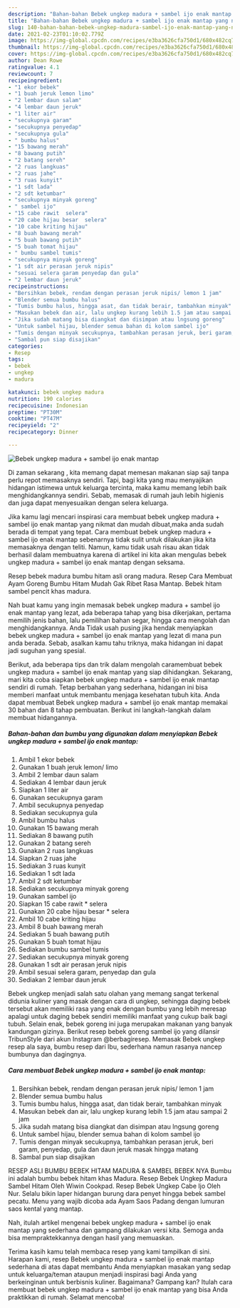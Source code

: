 ```yaml
---
description: "Bahan-bahan Bebek ungkep madura + sambel ijo enak mantap yang nikmat Untuk Jualan"
title: "Bahan-bahan Bebek ungkep madura + sambel ijo enak mantap yang nikmat Untuk Jualan"
slug: 140-bahan-bahan-bebek-ungkep-madura-sambel-ijo-enak-mantap-yang-nikmat-untuk-jualan
date: 2021-02-23T01:10:02.779Z
image: https://img-global.cpcdn.com/recipes/e3ba3626cfa750d1/680x482cq70/bebek-ungkep-madura-sambel-ijo-enak-mantap-foto-resep-utama.jpg
thumbnail: https://img-global.cpcdn.com/recipes/e3ba3626cfa750d1/680x482cq70/bebek-ungkep-madura-sambel-ijo-enak-mantap-foto-resep-utama.jpg
cover: https://img-global.cpcdn.com/recipes/e3ba3626cfa750d1/680x482cq70/bebek-ungkep-madura-sambel-ijo-enak-mantap-foto-resep-utama.jpg
author: Dean Rowe
ratingvalue: 4.1
reviewcount: 7
recipeingredient:
- "1 ekor bebek"
- "1 buah jeruk lemon limo"
- "2 lembar daun salam"
- "4 lembar daun jeruk"
- "1 liter air"
- "secukupnya garam"
- "secukupnya penyedap"
- "secukupnya gula"
- " bumbu halus"
- "15 bawang merah"
- "8 bawang putih"
- "2 batang sereh"
- "2 ruas langkuas"
- "2 ruas jahe"
- "3 ruas kunyit"
- "1 sdt lada"
- "2 sdt ketumbar"
- "secukupnya minyak goreng"
- " sambel ijo"
- "15 cabe rawit  selera"
- "20 cabe hijau besar  selera"
- "10 cabe kriting hijau"
- "8 buah bawang merah"
- "5 buah bawang putih"
- "5 buah tomat hijau"
- " bumbu sambel tumis"
- "secukupnya minyak goreng"
- "1 sdt air perasan jeruk nipis"
- "sesuai selera garam penyedap dan gula"
- "2 lembar daun jeruk"
recipeinstructions:
- "Bersihkan bebek, rendam dengan perasan jeruk nipis/ lemon 1 jam"
- "Blender semua bumbu halus"
- "Tumis bumbu halus, hingga asat, dan tidak berair, tambahkan minyak"
- "Masukan bebek dan air, lalu ungkep kurang lebih 1.5 jam atau sampai 2 jam"
- "Jika sudah matang bisa diangkat dan disimpan atau lngsung goreng"
- "Untuk sambel hijau, blender semua bahan di kolom sambel ijo"
- "Tumis dengan minyak secukupnya, tambahkan perasan jeruk, beri garam, penyedap, gula dan daun jeruk masak hingga matang"
- "Sambal pun siap disajikan"
categories:
- Resep
tags:
- bebek
- ungkep
- madura

katakunci: bebek ungkep madura 
nutrition: 190 calories
recipecuisine: Indonesian
preptime: "PT30M"
cooktime: "PT47M"
recipeyield: "2"
recipecategory: Dinner

---
```



![Bebek ungkep madura + sambel ijo enak mantap](https://img-global.cpcdn.com/recipes/e3ba3626cfa750d1/680x482cq70/bebek-ungkep-madura-sambel-ijo-enak-mantap-foto-resep-utama.jpg)

Di zaman  sekarang , kita memang dapat memesan makanan siap saji tanpa perlu repot memasaknya sendiri. Tapi, bagi kita yang mau menyajikan hidangan istimewa untuk keluarga tercinta, maka kamu memang lebih baik menghidangkannya sendiri. Sebab, memasak di rumah jauh lebih higienis dan juga dapat menyesuaikan dengan selera keluarga.

Jika kamu lagi mencari inspirasi cara membuat bebek ungkep madura + sambel ijo enak mantap yang nikmat dan mudah dibuat,maka anda sudah berada di tempat yang tepat. Cara membuat bebek ungkep madura + sambel ijo enak mantap  sebenarnya tidak sulit untuk dilakukan jika kita memasaknya dengan teliti. Namun, kamu tidak usah risau akan tidak berhasil dalam membuatnya 
karena di artikel ini kita akan mengulas bebek ungkep madura + sambel ijo enak mantap dengan seksama.  

Resep bebek madura bumbu hitam asli orang madura. Resep Cara Membuat Ayam Goreng Bumbu Hitam Mudah Gak Ribet Rasa Mantap. Bebek hitam sambel pencit khas madura.

Nah buat kamu yang ingin memasak bebek ungkep madura + sambel ijo enak mantap yang lezat, ada beberapa tahap yang bisa dikerjakan, pertama memilih jenis bahan, lalu pemilihan bahan segar, hingga cara mengolah dan menghidangkannya. Anda Tidak usah pusing jika hendak menyiapkan bebek ungkep madura + sambel ijo enak mantap yang lezat di mana pun anda berada. Sebab, asalkan kamu  tahu triknya, maka hidangan ini dapat jadi suguhan yang spesial.

Berikut, ada beberapa tips dan trik dalam mengolah caramembuat bebek ungkep madura + sambel ijo enak mantap yang siap dihidangkan. Sekarang, mari kita coba siapkan bebek ungkep madura + sambel ijo enak mantap sendiri di rumah. Tetap berbahan yang sederhana, hidangan ini bisa memberi manfaat untuk membantu menjaga kesehatan tubuh kita. Anda dapat membuat Bebek ungkep madura + sambel ijo enak mantap memakai 30 bahan dan 8 tahap pembuatan. Berikut ini langkah-langkah dalam membuat hidangannya.

<!--inarticleads1-->

##### Bahan-bahan dan bumbu yang digunakan dalam menyiapkan Bebek ungkep madura + sambel ijo enak mantap:

1. Ambil 1 ekor bebek
1. Gunakan 1 buah jeruk lemon/ limo
1. Ambil 2 lembar daun salam
1. Sediakan 4 lembar daun jeruk
1. Siapkan 1 liter air
1. Gunakan secukupnya garam
1. Ambil secukupnya penyedap
1. Sediakan secukupnya gula
1. Ambil  bumbu halus
1. Gunakan 15 bawang merah
1. Sediakan 8 bawang putih
1. Gunakan 2 batang sereh
1. Gunakan 2 ruas langkuas
1. Siapkan 2 ruas jahe
1. Sediakan 3 ruas kunyit
1. Sediakan 1 sdt lada
1. Ambil 2 sdt ketumbar
1. Sediakan secukupnya minyak goreng
1. Gunakan  sambel ijo
1. Siapkan 15 cabe rawit * selera
1. Gunakan 20 cabe hijau besar * selera
1. Ambil 10 cabe kriting hijau
1. Ambil 8 buah bawang merah
1. Sediakan 5 buah bawang putih
1. Gunakan 5 buah tomat hijau
1. Sediakan  bumbu sambel tumis
1. Sediakan secukupnya minyak goreng
1. Gunakan 1 sdt air perasan jeruk nipis
1. Ambil sesuai selera garam, penyedap dan gula
1. Sediakan 2 lembar daun jeruk


Bebek ungkep menjadi salah satu olahan yang memang sangat terkenal didunia kuliner yang masak dengan cara di ungkep, sehingga daging bebek tersebut akan memiliki rasa yang enak dengan bumbu yang lebih meresap apalagi untuk daging bebek sendiri memiliki manfaat yang cukup baik bagi tubuh. Selain enak, bebek goreng ini juga merupakan makanan yang banyak kandungan gizinya. Berikut resep bebek goreng sambel ijo yang dilansir TribunStyle dari akun Instagram @berbagiresep. Memasak Bebek ungkep resep ala saya, bumbu resep dari Ibu, sederhana namun rasanya nancep bumbunya dan dagingnya. 

<!--inarticleads2-->

##### Cara membuat Bebek ungkep madura + sambel ijo enak mantap:

1. Bersihkan bebek, rendam dengan perasan jeruk nipis/ lemon 1 jam
1. Blender semua bumbu halus
1. Tumis bumbu halus, hingga asat, dan tidak berair, tambahkan minyak
1. Masukan bebek dan air, lalu ungkep kurang lebih 1.5 jam atau sampai 2 jam
1. Jika sudah matang bisa diangkat dan disimpan atau lngsung goreng
1. Untuk sambel hijau, blender semua bahan di kolom sambel ijo
1. Tumis dengan minyak secukupnya, tambahkan perasan jeruk, beri garam, penyedap, gula dan daun jeruk masak hingga matang
1. Sambal pun siap disajikan


RESEP ASLI BUMBU BEBEK HITAM MADURA &amp; SAMBEL BEBEK NYA Bumbu ini adalah bumbu bebek hitam khas Madura. Resep Bebek Ungkep Madura Sambel Hitam Oleh Wiwin Cookpad. Resep Bebek Ungkep Cabe Ijo Oleh Nur. Selalu bikin laper hidangan burung dara penyet hingga bebek sambel pecatu. Menu yang wajib dicoba ada Ayam Saos Padang dengan lumuran saos kental yang mantap. 

Nah, itulah artikel mengenai  bebek ungkep madura + sambel ijo enak mantap  yang sederhana dan gampang dilakukan versi kita. Semoga anda bisa mempraktekkannya dengan hasil yang memuaskan. 

Terima kasih kamu telah membaca resep yang kami tampilkan di sini. Harapan kami, resep  Bebek ungkep madura + sambel ijo enak mantap sederhana di atas dapat membantu Anda menyiapkan masakan yang sedap untuk keluarga/teman ataupun menjadi inspirasi bagi Anda yang berkeinginan untuk berbisnis kuliner. Bagaimana? Gampang kan? Itulah cara membuat bebek ungkep madura + sambel ijo enak mantap yang bisa Anda praktikkan di rumah. Selamat mencoba!


